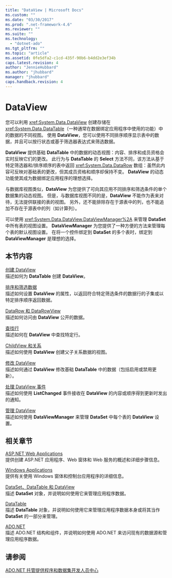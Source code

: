 ```yaml
---
title: "DataView | Microsoft Docs"
ms.custom: ""
ms.date: "03/30/2017"
ms.prod: ".net-framework-4.6"
ms.reviewer: ""
ms.suite: ""
ms.technology: 
  - "dotnet-ado"
ms.tgt_pltfrm: ""
ms.topic: "article"
ms.assetid: 0fe5dfa2-c1cd-435f-90b6-b4dd2e3ef34b
caps.latest.revision: 4
author: "JennieHubbard"
ms.author: "jhubbard"
manager: "jhubbard"
caps.handback.revision: 4
---
```

# DataView
您可以利用 <xref:System.Data.DataView> 创建存储在 <xref:System.Data.DataTable>（一种通常在数据绑定应用程序中使用的功能）中的数据的不同视图。  使用 **DataView**，您可以使用不同排序顺序显示表中的数据，并且可以按行状态或基于筛选器表达式来筛选数据。  
  
 **DataView** 提供基础 **DataTable** 中的数据的动态视图：内容、排序和成员资格会实时反映它们的更改。  此行为与 **DataTable** 的 **Select** 方法不同，该方法从基于特定筛选器和\/排序顺序的表中返回 <xref:System.Data.DataRow> 数组：虽然此内容可反映对基础表的更改，但其成员资格和顺序却保持不变。  **DataView** 的动态功能使其成为数据绑定应用程序的理想选择。  
  
 与数据库视图类似，**DataView** 为您提供了可向其应用不同排序和筛选条件的单个数据集的动态视图。  但是，与数据库视图不同的是，**DataView** 不能作为表来对待，无法提供联接的表的视图。  另外，还不能排除存在于源表中的列，也不能追加不存在于源表中的列（如计算列）。  
  
 可以使用 <xref:System.Data.DataView.DataViewManager%2A> 来管理 **DataSet** 中所有表的视图设置。  **DataViewManager** 为您提供了一种方便的方法来管理每个表的默认视图设置。  在将一个控件绑定到 **DataSet** 的多个表时，绑定到 **DataViewManager** 是理想的选择。  
  
## 本节内容  
 [创建 DataView](../../../../../docs/framework/data/adonet/dataset-datatable-dataview/creating-a-dataview.md)  
 描述如何为 **DataTable** 创建 **DataView**。  
  
 [排序和筛选数据](../../../../../docs/framework/data/adonet/dataset-datatable-dataview/sorting-and-filtering-data.md)  
 描述如何设置 **DataView** 的属性，以返回符合特定筛选条件的数据行的子集或以特定排序顺序返回数据。  
  
 [DataRow 和 DataRowView](../../../../../docs/framework/data/adonet/dataset-datatable-dataview/datarows-and-datarowviews.md)  
 描述如何访问由 **DataView** 公开的数据。  
  
 [查找行](../../../../../docs/framework/data/adonet/dataset-datatable-dataview/finding-rows.md)  
 描述如何在 **DataView** 中查找特定行。  
  
 [ChildView 和关系](../../../../../docs/framework/data/adonet/dataset-datatable-dataview/childviews-and-relations.md)  
 描述如何使用 **DataView** 创建父子关系数据的视图。  
  
 [修改 DataView](../../../../../docs/framework/data/adonet/dataset-datatable-dataview/modifying-dataviews.md)  
 描述如何通过 **DataView** 修改基础 **DataTable** 中的数据（包括启用或禁用更新）。  
  
 [处理 DataView 事件](../../../../../docs/framework/data/adonet/dataset-datatable-dataview/handling-dataview-events.md)  
 描述如何使用 **ListChanged** 事件接收在 **DataView** 的内容或顺序得到更新时发出的通知。  
  
 [管理 DataView](../../../../../docs/framework/data/adonet/dataset-datatable-dataview/managing-dataviews.md)  
 描述如何使用 **DataViewManager** 来管理 **DataSet** 中每个表的 **DataView** 设置。  
  
## 相关章节  
 [ASP.NET Web Applications](http://msdn.microsoft.com/zh-cn/a812d7b7-049e-4234-a4c2-6acf690301f6)  
 提供创建 ASP.NET 应用程序、Web 窗体和 Web 服务的概述和详细步骤信息。  
  
 [Windows Applications](http://msdn.microsoft.com/zh-cn/a6bb2180-09b1-4738-b9fd-7fb05fc92f23)  
 提供有关使用 Windows 窗体和控制台应用程序的详细信息。  
  
 [DataSet、DataTable 和 DataView](../../../../../docs/framework/data/adonet/dataset-datatable-dataview/index.md)  
 描述 **DataSet** 对象，并说明如何使用它来管理应用程序数据。  
  
 [DataTable](../../../../../docs/framework/data/adonet/dataset-datatable-dataview/datatables.md)  
 描述 **DataTable** 对象，并说明如何使用它来管理应用程序数据本身或将其当作 **DataSet** 的一部分来管理。  
  
 [ADO.NET](../../../../../docs/framework/data/adonet/index.md)  
 描述 ADO.NET 结构和组件，并说明如何使用 ADO.NET 来访问现有的数据源和管理应用程序数据。  
  
## 请参阅  
 [ADO.NET 托管提供程序和数据集开发人员中心](http://go.microsoft.com/fwlink/?LinkId=217917)